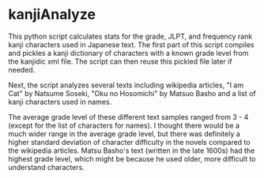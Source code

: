 # kanjiAnalyze

This python script calculates stats for the grade, JLPT, and frequency rank kanji characters used in Japanese text. The first part of this script compiles and pickles a kanji dictionary of characters with a known grade level from the kanjidic xml file. The script can then reuse this pickled file later if needed.

Next, the script analyzes several texts including wikipedia articles, "I am Cat" by Natsume Soseki, "Oku no Hosomichi" by Matsuo Basho and a list of kanji characters used in names.

The average grade level of these different text samples ranged from 3 - 4 (except for the list of characters for names). I thought there would be a much wider range in the average grade level, but there was definitely a higher standard deviation of character difficulty in the novels compared to the wikipedia articles. Matsu Basho's text (written in the late 1600s) had the highest grade level, which might be because he used older, more difficult to understand characters.
